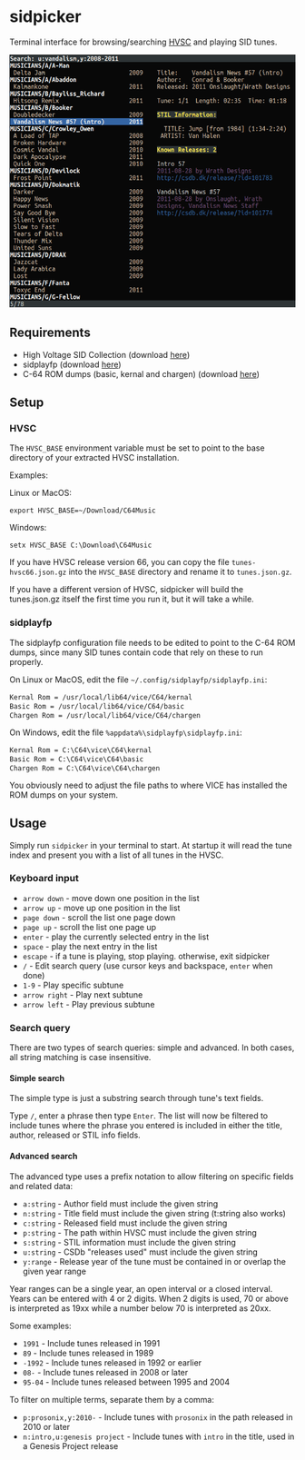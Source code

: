 # sidpicker
Terminal interface for browsing/searching [HVSC](http://www.hvsc.c64.org/) and playing SID tunes.

![Example screenshot](sidpicker.png)

## Requirements

- High Voltage SID Collection (download [here](http://www.hvsc.c64.org/#download))
- sidplayfp  (download [here](https://sourceforge.net/projects/sidplay-residfp/files/sidplayfp/1.4/))
- C-64 ROM dumps (basic, kernal and chargen) (download [here](https://sourceforge.net/p/vice-emu/code/HEAD/tree/trunk/vice/data/C64/))

## Setup

### HVSC

The `HVSC_BASE` environment variable must be set to point to the base directory of your extracted HVSC installation.

Examples:

Linux or MacOS:
```
export HVSC_BASE=~/Download/C64Music
```
Windows:
```
setx HVSC_BASE C:\Download\C64Music
```

If you have HVSC release version 66, you can copy the file `tunes-hvsc66.json.gz` into
the `HVSC_BASE` directory and rename it to `tunes.json.gz`.

If you have a different version of HVSC, sidpicker will build the tunes.json.gz itself
the first time you run it, but it will take a while.

### sidplayfp

The sidplayfp configuration file needs to be edited to point to the C-64 ROM dumps, since many
SID tunes contain code that rely on these to run properly.

On Linux or MacOS, edit the file `~/.config/sidplayfp/sidplayfp.ini`:
```
Kernal Rom = /usr/local/lib64/vice/C64/kernal
Basic Rom = /usr/local/lib64/vice/C64/basic
Chargen Rom = /usr/local/lib64/vice/C64/chargen
```

On Windows, edit the file `%appdata%\sidplayfp\sidplayfp.ini`:
```
Kernal Rom = C:\C64\vice\C64\kernal
Basic Rom = C:\C64\vice\C64\basic
Chargen Rom = C:\C64\vice\C64\chargen
```

You obviously need to adjust the file paths to where VICE has installed the ROM dumps on your system.

## Usage

Simply run `sidpicker` in your terminal to start. At startup it will read the tune index and present you with a list of all tunes in the HVSC.

### Keyboard input

   - `arrow down` - move down one position in the list
   - `arrow up` - move up one position in the list
   - `page down` - scroll the list one page down
   - `page up` - scroll the list one page up
   - `enter` - play the currently selected entry in the list
   - `space` - play the next entry in the list
   - `escape` - if a tune is playing, stop playing. otherwise, exit sidpicker
   - `/` - Edit search query (use cursor keys and backspace, `enter` when done)
   - `1-9` - Play specific subtune
   - `arrow right` - Play next subtune
   - `arrow left` - Play previous subtune

### Search query

There are two types of search queries: simple and advanced. In both cases, all string matching is case insensitive.

#### Simple search

The simple type is just a substring search through tune's text fields.

Type `/`, enter a phrase then type `Enter`. The list will now be filtered to include tunes where
the phrase you entered is included in either the title, author, released or STIL info fields.

#### Advanced search

The advanced type uses a prefix notation to allow filtering on specific fields and related data:

  - `a:string` - Author field must include the given string
  - `n:string` - Title field must include the given string (t:string also works)
  - `c:string` - Released field must include the given string
  - `p:string` - The path within HVSC must include the given string
  - `s:string` - STIL information must include the given string
  - `u:string` - CSDb "releases used" must include the given string
  - `y:range`  - Release year of the tune must be contained in or overlap the given year range
  
Year ranges can be a single year, an open interval or a closed interval. Years can be entered with 4 or 2 digits. When 2 digits is used, 70 or above is interpreted as 19xx while a number below 70 is interpreted as 20xx.

Some examples:

  - `1991`  - Include tunes released in 1991
  - `89`    - Include tunes released in 1989
  - `-1992` - Include tunes released in 1992 or earlier
  - `08-` - Include tunes released in 2008 or later
  - `95-04` - Include tunes released between 1995 and 2004

To filter on multiple terms, separate them by a comma:

  - `p:prosonix,y:2010-` - Include tunes with `prosonix` in the path released in 2010 or later
  - `n:intro,u:genesis project` - Include tunes with `intro` in the title, used in a Genesis Project release
